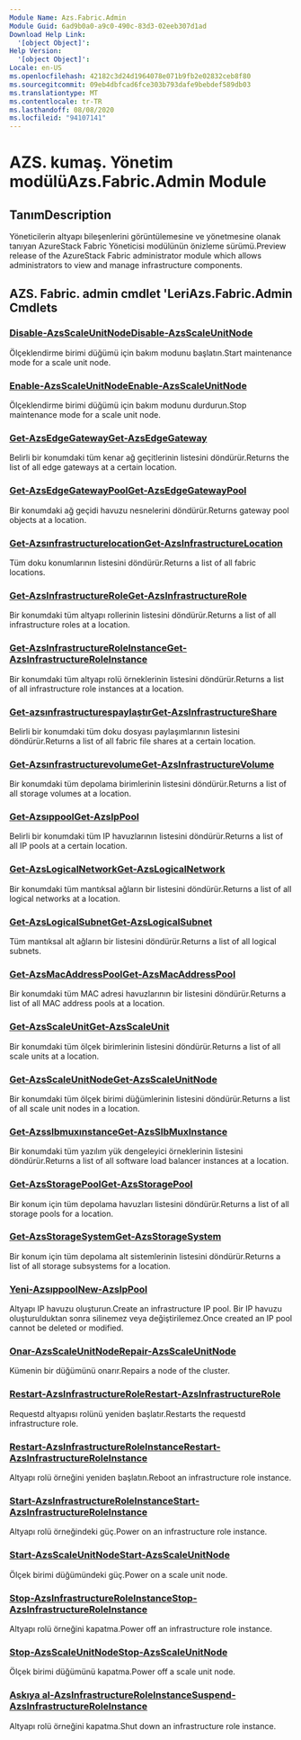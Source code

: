 ```yaml
---
Module Name: Azs.Fabric.Admin
Module Guid: 6ad9b0a0-a9c0-490c-83d3-02eeb307d1ad
Download Help Link:
  '[object Object]': 
Help Version:
  '[object Object]': 
Locale: en-US
ms.openlocfilehash: 42182c3d24d1964078e071b9fb2e02832ceb8f80
ms.sourcegitcommit: 09eb4dbfcad6fce303b793dafe9bebdef589db03
ms.translationtype: MT
ms.contentlocale: tr-TR
ms.lasthandoff: 08/08/2020
ms.locfileid: "94107141"
---
```

# <span data-ttu-id="0ade9-101">AZS. kumaş. Yönetim modülü</span><span class="sxs-lookup"><span data-stu-id="0ade9-101">Azs.Fabric.Admin Module</span></span>
## <span data-ttu-id="0ade9-102">Tanım</span><span class="sxs-lookup"><span data-stu-id="0ade9-102">Description</span></span>
<span data-ttu-id="0ade9-103">Yöneticilerin altyapı bileşenlerini görüntülemesine ve yönetmesine olanak tanıyan AzureStack Fabric Yöneticisi modülünün önizleme sürümü.</span><span class="sxs-lookup"><span data-stu-id="0ade9-103">Preview release of the AzureStack Fabric administrator module which allows administrators to view and manage infrastructure components.</span></span>  
## <span data-ttu-id="0ade9-104">AZS. Fabric. admin cmdlet 'Leri</span><span class="sxs-lookup"><span data-stu-id="0ade9-104">Azs.Fabric.Admin Cmdlets</span></span>
### [<span data-ttu-id="0ade9-105">Disable-AzsScaleUnitNode</span><span class="sxs-lookup"><span data-stu-id="0ade9-105">Disable-AzsScaleUnitNode</span></span>](Disable-AzsScaleUnitNode.md)
<span data-ttu-id="0ade9-106">Ölçeklendirme birimi düğümü için bakım modunu başlatın.</span><span class="sxs-lookup"><span data-stu-id="0ade9-106">Start maintenance mode for a scale unit node.</span></span>

### [<span data-ttu-id="0ade9-107">Enable-AzsScaleUnitNode</span><span class="sxs-lookup"><span data-stu-id="0ade9-107">Enable-AzsScaleUnitNode</span></span>](Enable-AzsScaleUnitNode.md)
<span data-ttu-id="0ade9-108">Ölçeklendirme birimi düğümü için bakım modunu durdurun.</span><span class="sxs-lookup"><span data-stu-id="0ade9-108">Stop maintenance mode for a scale unit node.</span></span>

### [<span data-ttu-id="0ade9-109">Get-AzsEdgeGateway</span><span class="sxs-lookup"><span data-stu-id="0ade9-109">Get-AzsEdgeGateway</span></span>](Get-AzsEdgeGateway.md)
<span data-ttu-id="0ade9-110">Belirli bir konumdaki tüm kenar ağ geçitlerinin listesini döndürür.</span><span class="sxs-lookup"><span data-stu-id="0ade9-110">Returns the list of all edge gateways at a certain location.</span></span>

### [<span data-ttu-id="0ade9-111">Get-AzsEdgeGatewayPool</span><span class="sxs-lookup"><span data-stu-id="0ade9-111">Get-AzsEdgeGatewayPool</span></span>](Get-AzsEdgeGatewayPool.md)
<span data-ttu-id="0ade9-112">Bir konumdaki ağ geçidi havuzu nesnelerini döndürür.</span><span class="sxs-lookup"><span data-stu-id="0ade9-112">Returns gateway pool objects at a location.</span></span>

### [<span data-ttu-id="0ade9-113">Get-Azsınfrastructurelocation</span><span class="sxs-lookup"><span data-stu-id="0ade9-113">Get-AzsInfrastructureLocation</span></span>](Get-AzsInfrastructureLocation.md)
<span data-ttu-id="0ade9-114">Tüm doku konumlarının listesini döndürür.</span><span class="sxs-lookup"><span data-stu-id="0ade9-114">Returns a list of all fabric locations.</span></span>

### [<span data-ttu-id="0ade9-115">Get-AzsInfrastructureRole</span><span class="sxs-lookup"><span data-stu-id="0ade9-115">Get-AzsInfrastructureRole</span></span>](Get-AzsInfrastructureRole.md)
<span data-ttu-id="0ade9-116">Bir konumdaki tüm altyapı rollerinin listesini döndürür.</span><span class="sxs-lookup"><span data-stu-id="0ade9-116">Returns a list of all infrastructure roles at a location.</span></span>

### [<span data-ttu-id="0ade9-117">Get-AzsInfrastructureRoleInstance</span><span class="sxs-lookup"><span data-stu-id="0ade9-117">Get-AzsInfrastructureRoleInstance</span></span>](Get-AzsInfrastructureRoleInstance.md)
<span data-ttu-id="0ade9-118">Bir konumdaki tüm altyapı rolü örneklerinin listesini döndürür.</span><span class="sxs-lookup"><span data-stu-id="0ade9-118">Returns a list of all infrastructure role instances at a location.</span></span>

### [<span data-ttu-id="0ade9-119">Get-azsınfrastructurespaylaştır</span><span class="sxs-lookup"><span data-stu-id="0ade9-119">Get-AzsInfrastructureShare</span></span>](Get-AzsInfrastructureShare.md)
<span data-ttu-id="0ade9-120">Belirli bir konumdaki tüm doku dosyası paylaşımlarının listesini döndürür.</span><span class="sxs-lookup"><span data-stu-id="0ade9-120">Returns a list of all fabric file shares at a certain location.</span></span>

### [<span data-ttu-id="0ade9-121">Get-Azsınfrastructurevolume</span><span class="sxs-lookup"><span data-stu-id="0ade9-121">Get-AzsInfrastructureVolume</span></span>](Get-AzsInfrastructureVolume.md)
<span data-ttu-id="0ade9-122">Bir konumdaki tüm depolama birimlerinin listesini döndürür.</span><span class="sxs-lookup"><span data-stu-id="0ade9-122">Returns a list of all storage volumes at a location.</span></span>

### [<span data-ttu-id="0ade9-123">Get-Azsıppool</span><span class="sxs-lookup"><span data-stu-id="0ade9-123">Get-AzsIpPool</span></span>](Get-AzsIpPool.md)
<span data-ttu-id="0ade9-124">Belirli bir konumdaki tüm IP havuzlarının listesini döndürür.</span><span class="sxs-lookup"><span data-stu-id="0ade9-124">Returns a list of all IP pools at a certain location.</span></span>

### [<span data-ttu-id="0ade9-125">Get-AzsLogicalNetwork</span><span class="sxs-lookup"><span data-stu-id="0ade9-125">Get-AzsLogicalNetwork</span></span>](Get-AzsLogicalNetwork.md)
<span data-ttu-id="0ade9-126">Bir konumdaki tüm mantıksal ağların bir listesini döndürür.</span><span class="sxs-lookup"><span data-stu-id="0ade9-126">Returns a list of all logical networks at a location.</span></span>

### [<span data-ttu-id="0ade9-127">Get-AzsLogicalSubnet</span><span class="sxs-lookup"><span data-stu-id="0ade9-127">Get-AzsLogicalSubnet</span></span>](Get-AzsLogicalSubnet.md)
<span data-ttu-id="0ade9-128">Tüm mantıksal alt ağların bir listesini döndürür.</span><span class="sxs-lookup"><span data-stu-id="0ade9-128">Returns a list of all logical subnets.</span></span>

### [<span data-ttu-id="0ade9-129">Get-AzsMacAddressPool</span><span class="sxs-lookup"><span data-stu-id="0ade9-129">Get-AzsMacAddressPool</span></span>](Get-AzsMacAddressPool.md)
<span data-ttu-id="0ade9-130">Bir konumdaki tüm MAC adresi havuzlarının bir listesini döndürür.</span><span class="sxs-lookup"><span data-stu-id="0ade9-130">Returns a list of all MAC address pools at a location.</span></span>

### [<span data-ttu-id="0ade9-131">Get-AzsScaleUnit</span><span class="sxs-lookup"><span data-stu-id="0ade9-131">Get-AzsScaleUnit</span></span>](Get-AzsScaleUnit.md)
<span data-ttu-id="0ade9-132">Bir konumdaki tüm ölçek birimlerinin listesini döndürür.</span><span class="sxs-lookup"><span data-stu-id="0ade9-132">Returns a list of all scale units at a location.</span></span>

### [<span data-ttu-id="0ade9-133">Get-AzsScaleUnitNode</span><span class="sxs-lookup"><span data-stu-id="0ade9-133">Get-AzsScaleUnitNode</span></span>](Get-AzsScaleUnitNode.md)
<span data-ttu-id="0ade9-134">Bir konumdaki tüm ölçek birimi düğümlerinin listesini döndürür.</span><span class="sxs-lookup"><span data-stu-id="0ade9-134">Returns a list of all scale unit nodes in a location.</span></span>

### [<span data-ttu-id="0ade9-135">Get-Azsslbmuxınstance</span><span class="sxs-lookup"><span data-stu-id="0ade9-135">Get-AzsSlbMuxInstance</span></span>](Get-AzsSlbMuxInstance.md)
<span data-ttu-id="0ade9-136">Bir konumdaki tüm yazılım yük dengeleyici örneklerinin listesini döndürür.</span><span class="sxs-lookup"><span data-stu-id="0ade9-136">Returns a list of all software load balancer instances at a location.</span></span>

### [<span data-ttu-id="0ade9-137">Get-AzsStoragePool</span><span class="sxs-lookup"><span data-stu-id="0ade9-137">Get-AzsStoragePool</span></span>](Get-AzsStoragePool.md)
<span data-ttu-id="0ade9-138">Bir konum için tüm depolama havuzları listesini döndürür.</span><span class="sxs-lookup"><span data-stu-id="0ade9-138">Returns a list of all storage pools for a location.</span></span>

### [<span data-ttu-id="0ade9-139">Get-AzsStorageSystem</span><span class="sxs-lookup"><span data-stu-id="0ade9-139">Get-AzsStorageSystem</span></span>](Get-AzsStorageSystem.md)
<span data-ttu-id="0ade9-140">Bir konum için tüm depolama alt sistemlerinin listesini döndürür.</span><span class="sxs-lookup"><span data-stu-id="0ade9-140">Returns a list of all storage subsystems for a location.</span></span>

### [<span data-ttu-id="0ade9-141">Yeni-Azsıppool</span><span class="sxs-lookup"><span data-stu-id="0ade9-141">New-AzsIpPool</span></span>](New-AzsIpPool.md)
<span data-ttu-id="0ade9-142">Altyapı IP havuzu oluşturun.</span><span class="sxs-lookup"><span data-stu-id="0ade9-142">Create an infrastructure IP pool.</span></span> <span data-ttu-id="0ade9-143">Bir IP havuzu oluşturulduktan sonra silinemez veya değiştirilemez.</span><span class="sxs-lookup"><span data-stu-id="0ade9-143">Once created an IP pool cannot be deleted or modified.</span></span>

### [<span data-ttu-id="0ade9-144">Onar-AzsScaleUnitNode</span><span class="sxs-lookup"><span data-stu-id="0ade9-144">Repair-AzsScaleUnitNode</span></span>](Repair-AzsScaleUnitNode.md)
<span data-ttu-id="0ade9-145">Kümenin bir düğümünü onarır.</span><span class="sxs-lookup"><span data-stu-id="0ade9-145">Repairs a node of the cluster.</span></span>

### [<span data-ttu-id="0ade9-146">Restart-AzsInfrastructureRole</span><span class="sxs-lookup"><span data-stu-id="0ade9-146">Restart-AzsInfrastructureRole</span></span>](Restart-AzsInfrastructureRole.md)
<span data-ttu-id="0ade9-147">Requestd altyapısı rolünü yeniden başlatır.</span><span class="sxs-lookup"><span data-stu-id="0ade9-147">Restarts the requestd infrastructure role.</span></span>

### [<span data-ttu-id="0ade9-148">Restart-AzsInfrastructureRoleInstance</span><span class="sxs-lookup"><span data-stu-id="0ade9-148">Restart-AzsInfrastructureRoleInstance</span></span>](Restart-AzsInfrastructureRoleInstance.md)
<span data-ttu-id="0ade9-149">Altyapı rolü örneğini yeniden başlatın.</span><span class="sxs-lookup"><span data-stu-id="0ade9-149">Reboot an infrastructure role instance.</span></span>

### [<span data-ttu-id="0ade9-150">Start-AzsInfrastructureRoleInstance</span><span class="sxs-lookup"><span data-stu-id="0ade9-150">Start-AzsInfrastructureRoleInstance</span></span>](Start-AzsInfrastructureRoleInstance.md)
<span data-ttu-id="0ade9-151">Altyapı rolü örneğindeki güç.</span><span class="sxs-lookup"><span data-stu-id="0ade9-151">Power on an infrastructure role instance.</span></span>

### [<span data-ttu-id="0ade9-152">Start-AzsScaleUnitNode</span><span class="sxs-lookup"><span data-stu-id="0ade9-152">Start-AzsScaleUnitNode</span></span>](Start-AzsScaleUnitNode.md)
<span data-ttu-id="0ade9-153">Ölçek birimi düğümündeki güç.</span><span class="sxs-lookup"><span data-stu-id="0ade9-153">Power on a scale unit node.</span></span>

### [<span data-ttu-id="0ade9-154">Stop-AzsInfrastructureRoleInstance</span><span class="sxs-lookup"><span data-stu-id="0ade9-154">Stop-AzsInfrastructureRoleInstance</span></span>](Stop-AzsInfrastructureRoleInstance.md)
<span data-ttu-id="0ade9-155">Altyapı rolü örneğini kapatma.</span><span class="sxs-lookup"><span data-stu-id="0ade9-155">Power off an infrastructure role instance.</span></span>

### [<span data-ttu-id="0ade9-156">Stop-AzsScaleUnitNode</span><span class="sxs-lookup"><span data-stu-id="0ade9-156">Stop-AzsScaleUnitNode</span></span>](Stop-AzsScaleUnitNode.md)
<span data-ttu-id="0ade9-157">Ölçek birimi düğümünü kapatma.</span><span class="sxs-lookup"><span data-stu-id="0ade9-157">Power off a scale unit node.</span></span>

### [<span data-ttu-id="0ade9-158">Askıya al-AzsInfrastructureRoleInstance</span><span class="sxs-lookup"><span data-stu-id="0ade9-158">Suspend-AzsInfrastructureRoleInstance</span></span>](Suspend-AzsInfrastructureRoleInstance.md)
<span data-ttu-id="0ade9-159">Altyapı rolü örneğini kapatma.</span><span class="sxs-lookup"><span data-stu-id="0ade9-159">Shut down an infrastructure role instance.</span></span>

